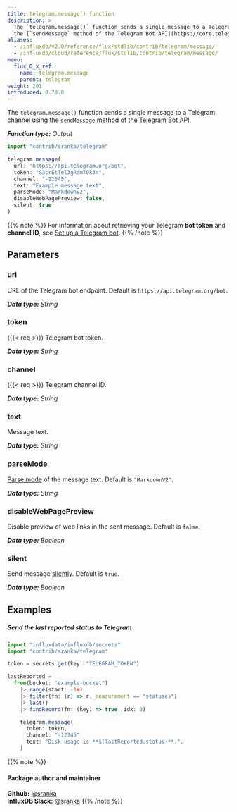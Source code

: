 ```yaml
---
title: telegram.message() function
description: >
  The `telegram.message()` function sends a single message to a Telegram channel using
  the [`sendMessage` method of the Telegram Bot API](https://core.telegram.org/bots/api#sendmessage).
aliases:
  - /influxdb/v2.0/reference/flux/stdlib/contrib/telegram/message/
  - /influxdb/cloud/reference/flux/stdlib/contrib/telegram/message/
menu:
  flux_0_x_ref:
    name: telegram.message
    parent: telegram
weight: 201
introduced: 0.70.0
---
```


The `telegram.message()` function sends a single message to a Telegram channel using
the [`sendMessage` method of the Telegram Bot API](https://core.telegram.org/bots/api#sendmessage).

_**Function type:** Output_

```js
import "contrib/sranka/telegram"

telegram.message(
  url: "https://api.telegram.org/bot",
  token: "S3crEtTel3gRamT0k3n",
  channel: "-12345",
  text: "Example message text",
  parseMode: "MarkdownV2",
  disableWebPagePreview: false,
  silent: true
)
```

{{% note %}}
For information about retrieving your Telegram **bot token** and **channel ID**,
see [Set up a Telegram bot](/v2.0/reference/flux/stdlib/contrib/telegram/#set-up-a-telegram-bot).
{{% /note %}}

## Parameters

### url
URL of the Telegram bot endpoint.
Default is `https://api.telegram.org/bot`.

_**Data type:** String_

### token
({{< req >}})
Telegram bot token.

_**Data type:** String_

### channel
({{< req >}})
Telegram channel ID.

_**Data type:** String_

### text
Message text.

_**Data type:** String_

### parseMode
[Parse mode](https://core.telegram.org/bots/api#formatting-options) of the message text.
Default is `"MarkdownV2"`.

_**Data type:** String_

### disableWebPagePreview
Disable preview of web links in the sent message.
Default is `false`.

_**Data type:** Boolean_

### silent
Send message [silently](https://telegram.org/blog/channels-2-0#silent-messages).
Default is `true`.

_**Data type:** Boolean_

## Examples

##### Send the last reported status to Telegram
```js
import "influxdata/influxdb/secrets"
import "contrib/sranka/telegram"

token = secrets.get(key: "TELEGRAM_TOKEN")

lastReported =
  from(bucket: "example-bucket")
    |> range(start: -1m)
    |> filter(fn: (r) => r._measurement == "statuses")
    |> last()
    |> findRecord(fn: (key) => true, idx: 0)

    telegram.message(
      token: token,
      channel: "-12345"
      text: "Disk usage is **${lastReported.status}**.",
    )
```

{{% note %}}
#### Package author and maintainer
**Github:** [@sranka](https://github.com/sranka)  
**InfluxDB Slack:** [@sranka](https://influxdata.com/slack)
{{% /note %}}
